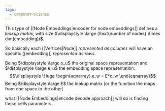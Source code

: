 ```yaml
---
tags:
  - computer-science
---
```

This type of [[Node Embeddings|encoder for node embeddings]] defines a *lookup matrix*, with size $\displaystyle \large (\text{number of nodes} \times dim(embedding))$.

So basically each [[Vertices|Node]] *represented as columns* will have an specific [[embedding]] *represented as rows*.

Being $\displaystyle \large o_u$ the original space representation and $\displaystyle \large e_u$ the embedding space representation:
$$\displaystyle \Huge \begin{eqnarray} 
e_w = E*o_w
\end{eqnarray}$$
Being $\displaystyle \large E$ the lookup matrix (or the function the maps from one space to the other)

what [[Node Embeddings|encode decode approach]] will do is finding these cells parameters.
